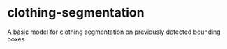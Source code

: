 # clothing-segmentation
A basic model for clothing segmentation on previously detected bounding boxes
